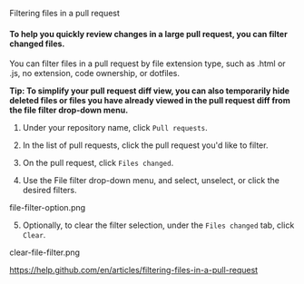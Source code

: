 Filtering files in a pull request

#### To help you quickly review changes in a large pull request, you can filter changed files.


You can filter files in a pull request by file extension type,
such as .html or .js, no extension, code ownership, or dotfiles.

**Tip: To simplify your pull request diff view, you can also temporarily hide deleted files or files you have already viewed in the pull request diff from the file filter drop-down menu.**


1. Under your repository name, click  `Pull requests`.

2. In the list of pull requests, click the pull request you'd like to filter.

3. On the pull request, click  `Files changed`.

4. Use the File filter drop-down menu, and select, unselect, or click the desired filters.


file-filter-option.png

5. Optionally, to clear the filter selection, under the `Files changed` tab, click `Clear`.

clear-file-filter.png




https://help.github.com/en/articles/filtering-files-in-a-pull-request
